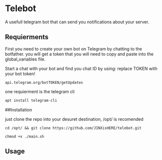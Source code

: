 # Telebot

A usefull telegram bot that can send you notifications about your server.
## Requierments

First you need to create your own bot on Telegram by chatting to the botfather.
you will get a token that you will need to copy and paste into the global_variables file.


Start a chat with your bot and find you chat ID by using:
replace TOKEN with your bot token!
```
api.telegram.org/botTOKEN/getUpdates
``` 

one requierment is the telegram cli 

```bash
apt install telegram-cli
```
##Installation

just clone the repo into your desuret destination, /opt/ is recomended

```
cd /opt/ && git clone https://github.com/JINXisHERE/telebot.git
```
```
chmod +x ./main.sh
```

## Usage
